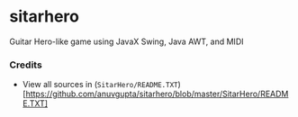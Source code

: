 # sitarhero
Guitar Hero-like game using JavaX Swing, Java AWT, and MIDI  

### Credits
 - View all sources in (`SitarHero/README.TXT`)[https://github.com/anuvgupta/sitarhero/blob/master/SitarHero/README.TXT]

